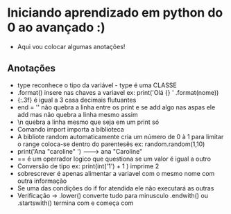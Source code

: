 # Iniciando aprendizado em python do 0 ao avançado :) 
- Aqui vou colocar algumas anotações!

## Anotações
- type reconhece o tipo da variável - type é uma CLASSE
- .format() insere nas chaves a variavel ex: print('Olá {} ' .format(nome))
- {:.3f} é igual a 3 casa decimais flutuantes
- end = '' não quebra a linha entre os print e se add algo nas aspas ele add mas não quebra a linha mesmo assim 
- \n quebra a linha mesmo que seja em um print só
- Comando import importa a biblioteca 
- A bibliote random automaticamente cria um número de 0 à 1 para limitar o range coloca-se dentro do parentesês ex: random.random(1,10)
- print('Ana "caroline" ')  ---> ana "Caroline"
- == é um operrador logico que questiona se um valor é igual a outro 
- Conversão de tipo ex: print(int('1') + 1 ) imprime 2 
- sobrescrever é apenas alimentar a variavel com o mesmo nome com outra informação
- Se uma das condições do if for atendida ele não executará as outras
- Verificação -> 
                    .lower() converte tudo para minusculo
                    .endwith() ou .startswith() termina com e começa com
